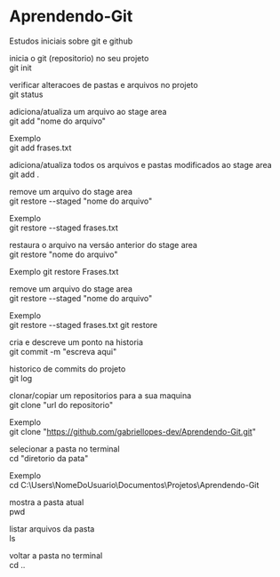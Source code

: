 # Aprendendo-Git
Estudos iniciais sobre git e github  

inicia o git (repositorio) no seu projeto  
git init

verificar alteracoes de pastas e arquivos no projeto  
git status

adiciona/atualiza um arquivo ao stage area  
git add "nome do arquivo"

Exemplo  
git add frases.txt

adiciona/atualiza todos os arquivos e pastas modificados ao stage area  
git add .

remove um arquivo do stage area  
git restore --staged "nome do arquivo"

Exemplo  
git restore --staged frases.txt

restaura o arquivo na versáo anterior do stage area  
git restore "nome do arquivo"

Exemplo
git restore Frases.txt

remove um arquivo do stage area  
git restore --staged "nome do arquivo"

Exemplo  
git restore --staged frases.txt
git restore <file>

cria e descreve um ponto na historia  
git commit -m "escreva aqui"

historico de commits do projeto  
git log

clonar/copiar um repositorios para a sua maquina  
git clone "url do repositorio"

Exemplo  
git clone "https://github.com/gabriellopes-dev/Aprendendo-Git.git"  

selecionar a pasta no terminal  
cd "diretorio da pata"

Exemplo  
cd C:\Users\NomeDoUsuario\Documentos\Projetos\Aprendendo-Git

mostra a pasta atual  
pwd

listar arquivos da pasta  
ls

voltar a pasta no terminal  
cd ..

